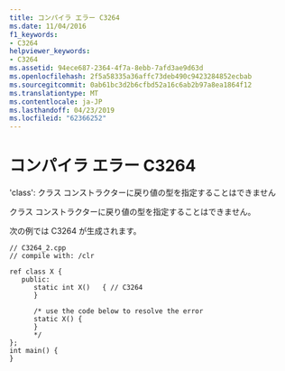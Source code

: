 ```yaml
---
title: コンパイラ エラー C3264
ms.date: 11/04/2016
f1_keywords:
- C3264
helpviewer_keywords:
- C3264
ms.assetid: 94ece687-2364-4f7a-8ebb-7afd3ae9d63d
ms.openlocfilehash: 2f5a58335a36affc73deb490c9423284852ecbab
ms.sourcegitcommit: 0ab61bc3d2b6cfbd52a16c6ab2b97a8ea1864f12
ms.translationtype: MT
ms.contentlocale: ja-JP
ms.lasthandoff: 04/23/2019
ms.locfileid: "62366252"
---
```

# <a name="compiler-error-c3264"></a>コンパイラ エラー C3264

'class': クラス コンストラクターに戻り値の型を指定することはできません

クラス コンストラクターに戻り値の型を指定することはできません。

次の例では C3264 が生成されます。

```
// C3264_2.cpp
// compile with: /clr

ref class X {
   public:
      static int X()   { // C3264
      }

      /* use the code below to resolve the error
      static X() {
      }
      */
};
int main() {
}
```

